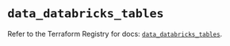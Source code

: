 # `data_databricks_tables`

Refer to the Terraform Registry for docs: [`data_databricks_tables`](https://registry.terraform.io/providers/databricks/databricks/1.82.0/docs/data-sources/tables).
